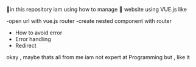🚀in this repository iam using how to manage 🚀
website using VUE.js like


  -open url with vue.js router
  -create nested component with router
  - How to avoid error
  - Error handling
  - Redirect

okay , maybe thats all from me  iam not expert at Programming 
but , like it 
 
